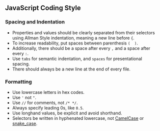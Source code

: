 
## JavaScript Coding Style


### Spacing and Indentation

* Properties and values should be clearly separated from their selectors using Allman Style indentation, meaning a new line before `{`.
* To increase readability, put spaces between parenthesis `(  )`.
* Additionally, there should be a space after every `,` and a space after every `:`.
* Use `tabs` for semantic indentation, and `spaces` for presentational spacing.
* There should always be a new line at the end of every file.

### Formatting

* Use lowercase letters in hex codes.
* Use `'` not `"`.
* Use `//` for comments, not `/* */`.
* Always specify leading 0s, like `0.5`.
* Use longhand values, be explicit and avoid shorthand.
* Selectors be written in hyphenated lowercase, not [CamelCase](http://en.wikipedia.org/wiki/CamelCase) or [snake_case](http://en.wikipedia.org/wiki/Snake_case).